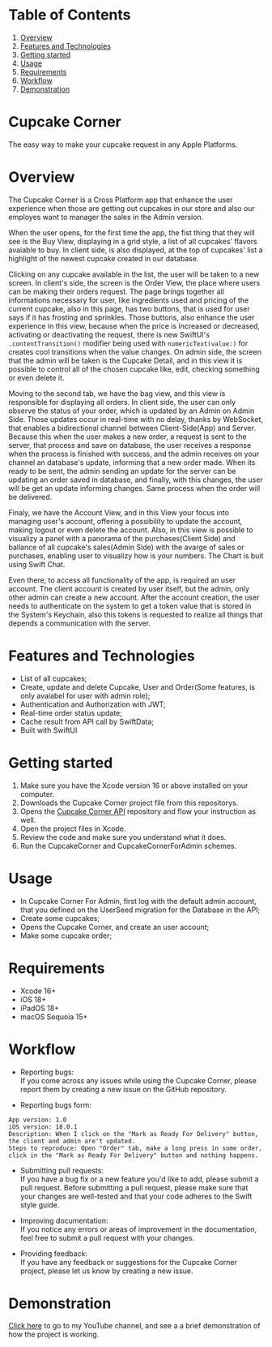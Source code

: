 # Table of Contents
1. [Overview](#overview)
2. [Features and Technologies](#features-and-technologies)
3. [Getting started](#getting-started)
4. [Usage](#usage)
5. [Requirements](#requirements)
6. [Workflow](#workflow)
7. [Demonstration](#demonstration)

# Cupcake Corner
The easy way to make your cupcake request in any Apple Platforms.
 
 # Overview
The Cupcake Corner is a Cross Platform app that enhance the user experience when those are getting out cupcakes in our store and also our employes want to manager the sales in the Admin version.<br>

When the user opens, for the first time the app, the fist thing that they will see is the Buy View, displaying in a grid style, a list of all cupcakes' flavors avaiable to buy. In client side, is also displayed, at the top of cupcakes' list a highlight of the newest cupcake created in our database.<br>

Clicking on any cupcake available in the list, the user will be taken to a new screen. In client's side, the screen is the Order View, the place where users can be making their orders request. The page brings together all informations necessary for user, like ingredients used and pricing of the current cupcake, also in this page, has two buttons, that is used for user says if it has frosting and sprinkles. Those buttons, also enhance the user experience in this view, because when the price is increased or decreased, activating or deactivating the request, there is new SwiftUI's `.contentTransition()` modifier being used with `numericText(value:)` for creates cool transitions when the value changes. On admin side, the screen that the admin will be taken is the Cupcake Detail, and in this view it is possible to control all of the chosen cupcake like, edit, checking something or even delete it.<br>

Moving to the second tab, we have the bag view, and this view is responsible for displaying all orders. In client side, the user can only observe the status of your order, which is updated by an Admin on Admin Side. Those updates occur in real-time with no delay, thanks by WebSocket, that enables a bidirectional channel between Client-Side(App) and Server. Because this when the user makes a new order, a request is sent to the server, that process and save on database, the user receives a response when the process is finished with success, and the admin receives on your channel an database's update, informing that a new order made. When its ready to be sent, the admin sending an update for the server can be updating an order saved in database, and finally, with this changes, the user will be get an update informing changes. Same process when the order will be delivered.<br>

Finaly, we have the Account View, and in this View your focus into managing user's account, offering a possibility to update the account, making logout or even delete the account. Also, in this view is possible to visualizy a panel with a panorama of the purchases(Client Side) and ballance of all cupcake's sales(Admin Side) with the avarge of sales or purchases, enabling user to visualizy how is your numbers. The Chart is buit using Swift Chat.<br>

Even there, to access all functionality of the app, is required an user account. The client account is created by user itself, but the admin, only other admin can create a new account. After the account creation, the user needs to authenticate on the system to get a token value that is stored in the System's Keychain, also this tokens is requested to realize all things that depends a communication with the server.

# Features and Technologies
* List of all cupcakes;<br>
* Create, update and delete Cupcake, User and Order(Some features, is only avaiabel for user with admin role);<br>
* Authentication and Authorization with JWT;<br>
* Real-time order status update;<br>
* Cache result from API call by SwiftData;<br>
* Built with SwiftUI

 # Getting started
1. Make sure you have the Xcode version 16 or above installed on your computer.<br>
2. Downloads the Cupcake Corner project file from this repositorys. <br>
3. Opens the [Cupcake Corner API](https://github.com/isaqueDaSilva/CupcakeCornerAPI.git) repository and flow your instruction as well.<br>
4. Open the project files in Xcode.<br>
6. Review the code and make sure you understand what it does.<br>
7. Run the CupcakeCorner and CupcakeCornerForAdmin schemes.<br>

# Usage
- In Cupcake Corner For Admin, first log with the default admin account, that you defined on the UserSeed migration for the Database in the API;
- Create some cupcakes;
- Opens the Cupcake Corner, and create an user account;
- Make some cupcake order;

# Requirements
- Xcode 16+
- iOS 18+
- iPadOS 18+
- macOS Sequoia 15+

# Workflow
* Reporting bugs:<br> 
If you come across any issues while using the Cupcake Corner, please report them by creating a new issue on the GitHub repository.

* Reporting bugs form: <br> 
```
App version: 1.0
iOS version: 18.0.1
Description: When I click on the "Mark as Ready For Delivery" button, the client and admin are't updated.
Steps to reproduce: Open "Order" tab, make a long press in some order, click in the "Mark as Ready For Delivery" button and nothing happens.
```

* Submitting pull requests: <br> 
If you have a bug fix or a new feature you'd like to add, please submit a pull request. Before submitting a pull request, 
please make sure that your changes are well-tested and that your code adheres to the Swift style guide.

* Improving documentation: <br> 
If you notice any errors or areas of improvement in the documentation, feel free to submit a pull request with your changes.

* Providing feedback:<br> 
If you have any feedback or suggestions for the Cupcake Corner project, please let us know by creating a new issue.


# Demonstration
[Click here](https://youtu.be/JXeca_3qchQ) to go to my YouTube channel, and see a a brief demonstration of how the project is working.
